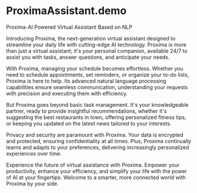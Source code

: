 # ProximaAssistant.demo
Proxima-AI Powered Virtual Assistant Based on NLP

Introducing Proxima, the next-generation virtual assistant designed to streamline your daily life with cutting-edge AI technology. Proxima is more than just a virtual assistant; it's your personal companion, available 24/7 to assist you with tasks, answer questions, and anticipate your needs.

With Proxima, managing your schedule becomes effortless. Whether you need to schedule appointments, set reminders, or organize your to-do lists, Proxima is here to help. Its advanced natural language processing capabilities ensure seamless communication, understanding your requests with precision and executing them with efficiency.

But Proxima goes beyond basic task management. It's your knowledgeable partner, ready to provide insightful recommendations, whether it's suggesting the best restaurants in town, offering personalized fitness tips, or keeping you updated on the latest news tailored to your interests.

Privacy and security are paramount with Proxima. Your data is encrypted and protected, ensuring confidentiality at all times. Plus, Proxima continually learns and adapts to your preferences, delivering increasingly personalized experiences over time.

Experience the future of virtual assistance with Proxima. Empower your productivity, enhance your efficiency, and simplify your life with the power of AI at your fingertips. Welcome to a smarter, more connected world with Proxima by your side.







